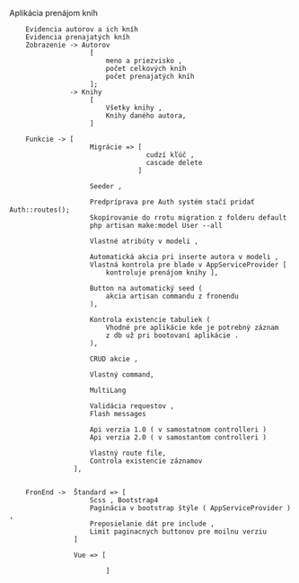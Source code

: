 Aplikácia prenájom kníh

        Evidencia autorov a ich kníh 
        Evidencia prenajatých kníh
        Zobrazenie -> Autorov 
                        [ 
                            meno a priezvisko ,
                            počet celkových kníh 
                            počet prenajatých kníh
                        ];
                   -> Knihy 
                        [
                            Všetky knihy , 
                            Knihy daného autora,
                        ]

        Funkcie -> [
                        Migrácie => [ 
                                      cudzí kľúč , 
                                      cascade delete 
                                    ] 

                        Seeder , 
                        
                        Predpríprava pre Auth systém stačí pridať Auth::routes();
                        Skopírovanie do rrotu migration z folderu default
                        php artisan make:model User --all
                        
                        Vlastné atribúty v modeli ,

                        Automatická akcia pri inserte autora v modeli ,
                        Vlastná kontrola pre blade v AppServiceProvider [
                            kontroluje prenájom knihy ],

                        Button na automatický seed ( 
                            akcia artisan commandu z fronendu
                        ),

                        Kontrola existencie tabuliek (
                            Vhodné pre aplikácie kde je potrebný záznam 
                            z db už pri bootovaní aplikácie . 
                        ),
                        
                        CRUD akcie ,

                        Vlastný command,
                        
                        MultiLang
        
                        Validácia requestov ,
                        Flash messages

                        Api verzia 1.0 ( v samostatnom controlleri ) 
                        Api verzia 2.0 ( v samostantom controlleri ) 
                        
                        Vlastný route file,
                        Controla existencie záznamov
                    ],

                             
        FronEnd ->  Štandard => [
                        Scss , Bootstrap4 
                        Paginácia v bootstrap štýle ( AppServiceProvider ) ,
                        Preposielanie dát pre include ,
                        Limit paginacnych buttonov pre moilnu verziu
                    ]
                    
                    Vue => [
                            
                            ]
    

